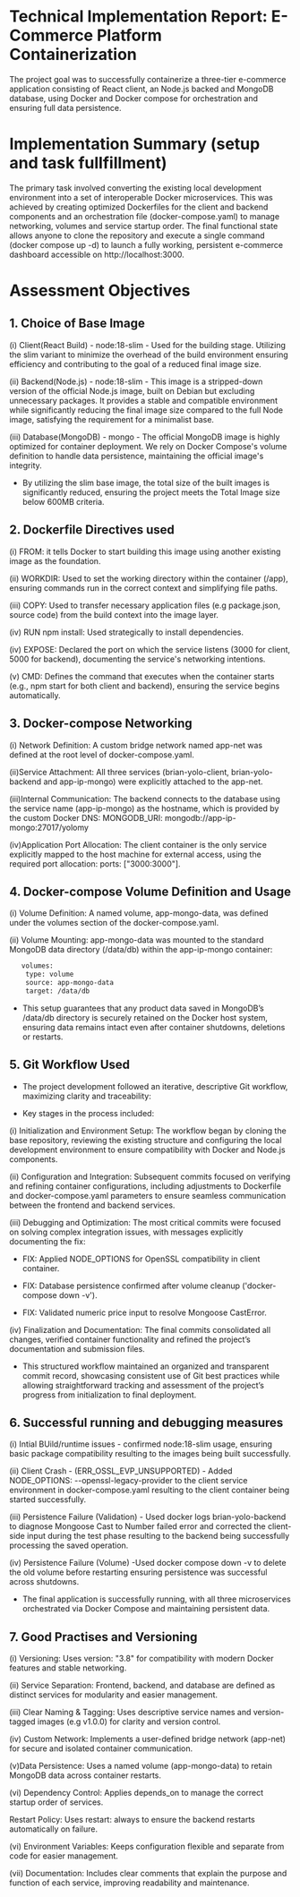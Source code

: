 # Technical Implementation Report: E-Commerce Platform Containerization

The project goal was to successfully containerize a three-tier e-commerce application consisting of React client, an Node.js backed and MongoDB database, using Docker and Docker compose for orchestration and ensuring full data persistence.

# Implementation Summary (setup and task fullfillment)

 The primary task involved converting the existing local development environment into a set of interoperable Docker microservices. This was achieved by creating optimized Dockerfiles for the client and backend components and an orchestration file (docker-compose.yaml) to manage networking, volumes and service startup order.
The final functional state allows anyone to clone the repository and execute a single command (docker compose up -d) to launch a fully working, persistent e-commerce dashboard accessible on http://localhost:3000.

# Assessment Objectives

## 1. Choice of Base Image

(i) Client(React Build) - node:18-slim - Used for the building stage. Utilizing the slim variant to minimize the overhead of the build environment ensuring efficiency and contributing to the goal of a reduced final image size.

(ii) Backend(Node.js) - node:18-slim - This image is a stripped-down version of the official Node.js image, built on Debian but excluding unnecessary packages. It provides a stable and compatible environment while significantly reducing the final image size compared to the full Node image, satisfying the requirement for a minimalist base.

(iii) Database(MongoDB) - mongo - The official MongoDB image is highly optimized for container deployment. We rely on Docker Compose's volume definition to handle data persistence, maintaining the official image's integrity.

- By utilizing the slim base image, the total size of the built images is significantly reduced, ensuring the project meets the Total Image size below 600MB criteria.


## 2. Dockerfile Directives used

(i) FROM: it tells Docker to start building this image using another existing image as the foundation.

(ii) WORKDIR: Used to set the working directory within the container (/app), ensuring commands run in the correct context and simplifying file paths.

(iii) COPY: Used to transfer necessary application files (e.g package.json, source code) from the build context into the image layer.

(iv) RUN npm install: Used strategically to install dependencies. 

(iv) EXPOSE: Declared the port on which the service listens (3000 for client, 5000 for backend), documenting the service's networking intentions.

(v) CMD: Defines the command that executes when the container starts (e.g., npm start for both client and backend), ensuring the service begins automatically.


## 3. Docker-compose Networking

(i) Network Definition: A custom bridge network named app-net was defined at the root level of docker-compose.yaml.

(ii)Service Attachment: All three services (brian-yolo-client, brian-yolo-backend and app-ip-mongo) were explicitly attached to the app-net.

(iii)Internal Communication: The backend connects to the database using the service name (app-ip-mongo) as the hostname, which is provided by the custom Docker DNS:
MONGODB_URI: mongodb://app-ip-mongo:27017/yolomy

(iv)Application Port Allocation: The client container is the only service explicitly mapped to the host machine for external access, using the required port allocation: ports: ["3000:3000"].


## 4. Docker-compose Volume Definition and Usage

(i) Volume Definition: A named volume, app-mongo-data, was defined under the volumes section of the docker-compose.yaml.

(ii) Volume Mounting: app-mongo-data was mounted to the standard MongoDB data directory (/data/db) within the app-ip-mongo container:

```bash
   volumes:
    type: volume
    source: app-mongo-data
    target: /data/db
  ```


 - This setup guarantees that any product data saved in MongoDB’s /data/db directory is securely retained on the Docker host system, ensuring data remains intact even after container shutdowns, deletions or restarts.

## 5. Git Workflow Used
- The project development followed an iterative, descriptive Git workflow, maximizing clarity and traceability:

- Key stages in the process included:

(i) Initialization and Environment Setup:
The workflow began by cloning the base repository, reviewing the existing structure and configuring the local development environment to ensure compatibility with Docker and Node.js components.

(ii) Configuration and Integration:
Subsequent commits focused on verifying and refining container configurations, including adjustments to Dockerfile and docker-compose.yaml parameters to ensure seamless communication between the frontend and backend services.

(iii) Debugging and Optimization:
The most critical commits were focused on solving complex integration issues, with messages explicitly documenting the fix:
- FIX: Applied NODE_OPTIONS for OpenSSL compatibility in client container.

- FIX: Database persistence confirmed after volume cleanup ('docker-compose down -v').

- FIX: Validated numeric price input to resolve Mongoose CastError.

(iv) Finalization and Documentation:
The final commits consolidated all changes, verified container functionality and refined the project’s documentation and submission files. 

- This structured workflow maintained an organized and transparent commit record, showcasing consistent use of Git best practices while allowing straightforward tracking and assessment of the project’s progress from initialization to final deployment.

## 6. Successful running and debugging measures

 (i) Intial BUild/runtime issues - confirmed node:18-slim usage, ensuring basic package compatibility  resulting to the images being built successfully.

 (ii) Client Crash - (ERR_OSSL_EVP_UNSUPPORTED) - Added NODE_OPTIONS: --openssl-legacy-provider to the client service environment in docker-compose.yaml resulting to the client container being started successfully.

 (iii) Persistence Failure (Validation) - Used docker logs brian-yolo-backend to diagnose Mongoose Cast to Number failed error and corrected the client-side input during the test phase resulting to the backend being successfully processing the saved operation.

 (iv) Persistence Failure (Volume) -Used docker compose down -v to delete the old volume before restarting ensuring persistence was successful across shutdowns.

  - The final  application is successfully running, with all three microservices orchestrated via Docker Compose and maintaining persistent data.

## 7. Good Practises and Versioning

(i) Versioning: Uses version: "3.8" for compatibility with modern Docker features and stable networking.

(ii) Service Separation: Frontend, backend, and database are defined as distinct services for modularity and easier management.

(iii) Clear Naming & Tagging: Uses descriptive service names and version-tagged images (e.g v1.0.0) for clarity and version control.

(iv) Custom Network: Implements a user-defined bridge network (app-net) for secure and isolated container communication.

(v)Data Persistence: Uses a named volume (app-mongo-data) to retain MongoDB data across container restarts.

(vi) Dependency Control: Applies depends_on to manage the correct startup order of services.

Restart Policy: Uses restart: always to ensure the backend restarts automatically on failure.

(vi) Environment Variables: Keeps configuration flexible and separate from code for easier management.

(vii) Documentation: Includes clear comments that explain the purpose and function of each service, improving readability and maintenance.
